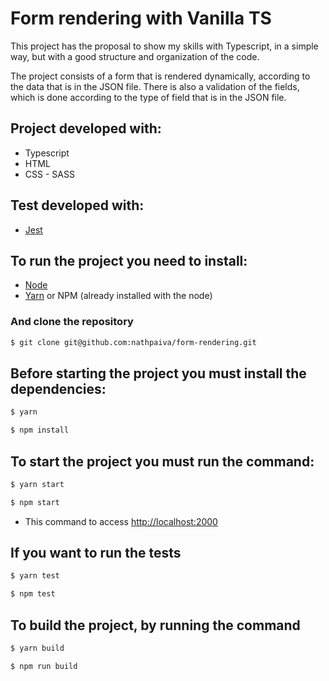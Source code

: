 # Form rendering with Vanilla TS

This project has the proposal to show my skills with Typescript, in a simple way, but with a good structure and organization of the code.

The project consists of a form that is rendered dynamically, according to the data that is in the JSON file. There is also a validation of the fields, which is done according to the type of field that is in the JSON file.

## Project developed with:

- Typescript
- HTML
- CSS - SASS

## Test developed with:

- [Jest](https://jestjs.io/)

## To run the project you need to install:

- [Node](https://nodejs.org/en/download/)
- [Yarn](https://yarnpkg.com/lang/en/docs/install/) or NPM (already installed with the node)

### And clone the repository

```sh
$ git clone git@github.com:nathpaiva/form-rendering.git
```

## Before starting the project you must install the dependencies:

```sh
$ yarn
```

```sh
$ npm install
```

## To start the project you must run the command:

```sh
$ yarn start
```

```sh
$ npm start
```

- This command to access [http://localhost:2000](http://localhost:2000)

## If you want to run the tests

```sh
$ yarn test
```

```sh
$ npm test
```

## To build the project, by running the command

```sh
$ yarn build
```

```sh
$ npm run build
```
